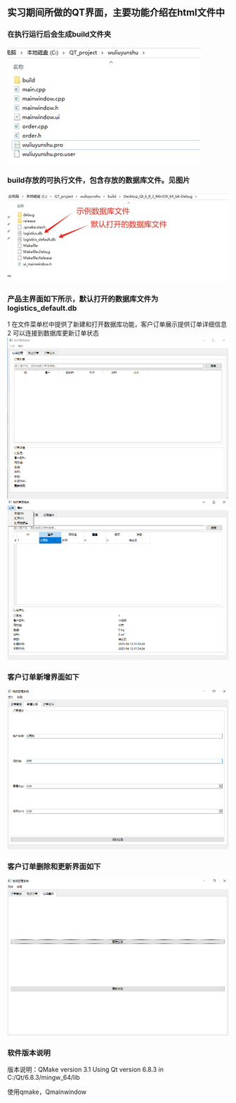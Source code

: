 ## 实习期间所做的QT界面，主要功能介绍在html文件中
### 在执行运行后会生成build文件夹
![示例图片](img/dir.png)

### build存放的可执行文件，包含存放的数据库文件。见图片
![示例图片](img/build.jpg)

### 产品主界面如下所示，默认打开的数据库文件为  logistics_default.db
1 在文件菜单栏中提供了新建和打开数据库功能，客户订单展示提供订单详细信息
2 可以连接到数据库更新订单状态
![示例图片](img/home.png)
![示例图片](img/home2.png)

### 客户订单新增界面如下
![示例图片](img/create.png)

### 客户订单删除和更新界面如下
![示例图片](img/update_delete.png)

### 软件版本说明

版本说明：QMake version 3.1     Using Qt version 6.8.3 in C:/Qt/6.8.3/mingw_64/lib

使用qmake，Qmainwindow
